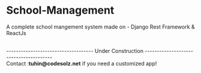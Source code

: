 # School-Management
A complete school mangement system made on - Django Rest Framework &amp; ReactJs

<br/>
------------------------------------ Under Construction ---------------------------------------
<br/>Contact :<strong>tuhin@codesolz.net</strong> if you need a customized app!


